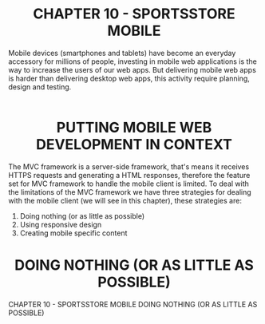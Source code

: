<h1><div align="center">CHAPTER 10 - SPORTSSTORE MOBILE</div></h1>

Mobile devices (smartphones and tablets) have become an everyday accessory for millions of people, investing in mobile web applications is the way to increase the users of our web apps. But delivering mobile web apps is harder than delivering desktop web apps, this activity require planning, design and testing.
<br /><br />

<h1><div align="center">PUTTING MOBILE WEB DEVELOPMENT IN CONTEXT</div></h1>
The MVC framework is a server-side framework, that's means it receives HTTPS requests and generating a HTML responses, therefore the feature set for MVC framework to handle the mobile client is limited. To deal with the limitations of the MVC framework we have three strategies for dealing with the mobile client (we will see in this chapter), these strategies are:
<ol>
	<li>Doing nothing (or as little as possible)</li>
	<li>Using responsive design</li>
	<li>Creating mobile specific content</li>		
</ol>

<h1><div align="center">DOING NOTHING (OR AS LITTLE AS POSSIBLE)</div></h1>

CHAPTER 10 - SPORTSSTORE MOBILE
	DOING NOTHING (OR AS LITTLE AS POSSIBLE)
